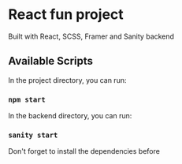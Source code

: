 # React fun project

Built with React, SCSS, Framer and Sanity backend

## Available Scripts

In the project directory, you can run:

### `npm start`

In the backend directory, you can run:

### `sanity start`

Don't forget to install the dependencies before
